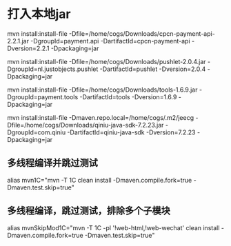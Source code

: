 # 打入本地jar
mvn install:install-file -Dfile=/home/cogs/Downloads/cpcn-payment-api-2.2.1.jar -DgroupId=payment.api -DartifactId=cpcn-payment-api -Dversion=2.2.1 -Dpackaging=jar


mvn install:install-file -Dfile=/home/cogs/Downloads/pushlet-2.0.4.jar -DgroupId=nl.justobjects.pushlet -DartifactId=pushlet -Dversion=2.0.4 -Dpackaging=jar

mvn install:install-file -Dfile=/home/cogs/Downloads/tools-1.6.9.jar -DgroupId=payment.tools -DartifactId=tools -Dversion=1.6.9 -Dpackaging=jar

mvn install:install-file -Dmaven.repo.local=/home/cogs/.m2/jeecg -Dfile=/home/cogs/Downloads/qiniu-java-sdk-7.2.23.jar -DgroupId=com.qiniu -DartifactId=qiniu-java-sdk -Dversion=7.2.23 -Dpackaging=jar

## 多线程编译并跳过测试
alias mvn1C="mvn -T 1C clean install -Dmaven.compile.fork=true -Dmaven.test.skip=true"

## 多线程编译，跳过测试，排除多个子模块
alias mvnSkipMod1C="mvn -T 1C -pl '!web-html,!web-wechat' clean install -Dmaven.compile.fork=true -Dmaven.test.skip=true"
